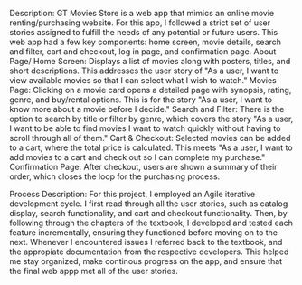 Description: GT Movies Store is a web app that mimics an online movie renting/purchasing website. For this app, I followed a strict set of user stories assigned to fulfill the needs of any potential or future users.
This web app had a few key components: home screen, movie details, search and filter, cart and checkout, log in page, and confirmation page.
About Page/ Home Screen: Displays a list of movies along with posters, titles, and short descriptions. This addresses the user story of "As a user, I want to view available movies so that I can select what I wish to watch."
Movies Page: Clicking on a movie card opens a detailed page with synopsis, rating, genre, and buy/rental options. This is for the story "As a user, I want to know more about a movie before I decide."
Search and Filter: There is the option to search by title or filter by genre, which covers the story "As a user, I want to be able to find movies I want to watch quickly without having to scroll through all of them."
Cart & Checkout: Selected movies can be added to a cart, where the total price is calculated. This meets "As a user, I want to add movies to a cart and check out so I can complete my purchase."
Confirmation Page: After checkout, users are shown a summary of their order, which closes the loop for the purchasing process.

Process Description: For this project, I employed an Agile iterative development cycle. I first read through all the user stories, such as catalog display, search functionality, and cart and checkout functionality. Then, by following through the chapters of the textbook, I developed and tested each feature incrementally, ensuring they functioned before moving on to the next. Whenever I encountered issues I referred back to the textbook, and the appropiate documentation from the respective developers. This helped me stay organized, make continous progress on the app, and ensure that the final web appp met all of the user stories.
